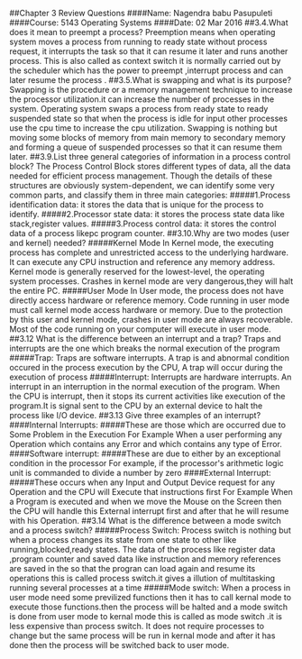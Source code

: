 ##Chapter 3 Review Questions
####Name: Nagendra babu Pasupuleti
####Course: 5143 Operating Systems
####Date: 02 Mar 2016
##3.4.What does it mean to preempt a process?
Preemption means when operating system moves a process from running to ready state without process request,
it interrupts the task so that it can resume it later and runs another process. This is also called as context 
switch it is normally carried out by the scheduler which has the power to preempt ,interrupt process and can 
later resume the process .
##3.5.What is swapping and what is its purpose?
Swapping is the procedure or a memory management technique to increase the processor utilization.it can increase
the number of processes in the system. Operating system swaps a process from ready state to ready suspended state
so that when the process is idle for input other processes use the cpu time to increase the cpu utilization. 
Swapping is nothing but  moving some blocks of memory from main memory to secondary memory and forming a queue
of suspended processes so that it can resume them later.
##3.9.List three general categories of information in a process control block?
The Process Control Block stores different types of data, all the data needed for efficient process management. 
Though the details of these structures are obviously system-dependent, we can identify some very common parts, 
and classify them in three main categories:
#####1.Process identification data:
it stores the data that is unique for the process to identify.
#####2.Processor state data:
it stores the process state data like stack,register values.
#####3.Process control data:
it stores the control  data of a process likepc program counter.
##3.10.Why are two modes (user and kernel) needed?
#####Kernel Mode
In Kernel mode, the executing process has complete and unrestricted access to the underlying hardware. It can 
execute any CPU instruction and reference any memory address. Kernel mode is generally reserved for the lowest-level,
 the operating system processes. Crashes in kernel mode are very dangerous,they will halt the entire PC.
#####User Mode
In User mode, the process does not have directly access hardware or reference memory. Code running in user
mode must call kernel mode access hardware or memory. Due to the protection  by this user and kernel mode,
crashes in user mode are always recoverable. Most of the code running on your computer will execute in user mode.
##3.12 What is the difference between an interrupt and a trap?
Traps and interrupts are the one which breaks the normal execution of the program
#####Trap:
Traps are software interrupts. A trap is and abnormal condition occured in the process execution by the CPU, 
 A trap will occur during the execution of process 
#####Interrupt:
Interrupts are hardware interrupts. An interrupt in an interruption in the normal execution of the program. 
When the CPU is interrupt, then it stops its current activities like execution of the program.It is signal 
sent to the CPU by an external device to halt the process like I/O device.
##3.13 Give three examples of an interrupt?
####Internal Interrupts:
#####These are those which are occurred due to Some Problem in the Execution
For Example When a user performing any Operation which contains any Error and which contains any type of Error. 
####Software interrupt:
#####These are due to either by an exceptional condition in the processor
For example, if the processor's arithmetic logic unit is commanded to divide a number by zero
####External Interrupt:
#####These occurs when any Input and Output Device request for any Operation and the CPU will Execute that instructions first
For Example When a Program is executed and when we move the Mouse on the Screen then the CPU will handle this External interrupt first 
and after that he will resume with his Operation.
##3.14 What is the difference between a mode switch and a process switch?
#####Process Switch:
Process switch is nothing but when a process changes its state from one state to other like running,blocked,ready states.
The data of the process like register data ,program counter and saved data like instruction and memory references are saved 
in the so that the progran can load again and resume its operations this is called process switch.it gives a illution of 
multitasking running several processes at a time
#####Mode switch:
When a process in user mode need some previlized functions then it has to call kernal mode to execute those functions.then the
process will be halted and a mode switch is done from user mode to kernal mode this is called as mode switch .it is less expensive 
than process switch. It does not require processes to change but the same process will be run in kernal mode and after it has done 
then the process will be switched back to user mode.

